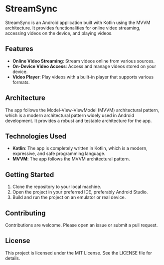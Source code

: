 # StreamSync

StreamSync is an Android application built with Kotlin using the MVVM architecture. It provides functionalities for online video streaming, accessing videos on the device, and playing videos.

## Features

- **Online Video Streaming**: Stream videos online from various sources.
- **On-Device Video Access**: Access and manage videos stored on your device.
- **Video Player**: Play videos with a built-in player that supports various formats.

## Architecture

The app follows the Model-View-ViewModel (MVVM) architectural pattern, which is a modern architectural pattern widely used in Android development. It provides a robust and testable architecture for the app.

## Technologies Used

- **Kotlin**: The app is completely written in Kotlin, which is a modern, expressive, and safe programming language.
- **MVVM**: The app follows the MVVM architectural pattern.

## Getting Started

1. Clone the repository to your local machine.
2. Open the project in your preferred IDE, preferably Android Studio.
3. Build and run the project on an emulator or real device.

## Contributing

Contributions are welcome. Please open an issue or submit a pull request.

## License

This project is licensed under the MIT License. See the LICENSE file for details.
